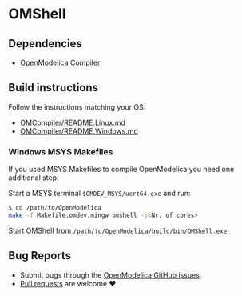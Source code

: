 # OMShell

## Dependencies

  - [OpenModelica Compiler](../OMCompiler)

## Build instructions


Follow the instructions matching your OS:

  - [OMCompiler/README.Linux.md](../OMCompiler/README.Linux.md)
  - [OMCompiler/README.Windows.md](../OMCompiler/README.Windows.md)

### Windows MSYS Makefiles

If you used MSYS Makefiles to compile OpenModelica you need one additional step:

Start a MSYS terminal `$OMDEV_MSYS/ucrt64.exe` and run:

```bash
$ cd /path/to/OpenModelica
make -f Makefile.omdev.mingw omshell -j<Nr. of cores>
```
Start OMShell from `/path/to/OpenModelica/build/bin/OMShell.exe`

## Bug Reports

  - Submit bugs through the [OpenModelica GitHub issues](https://github.com/OpenModelica/OpenModelica/issues/new).
  - [Pull requests](https://github.com/OpenModelica/OpenModelica/pulls) are welcome ❤️
